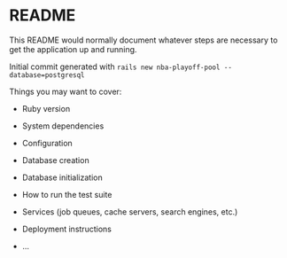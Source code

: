 # README

This README would normally document whatever steps are necessary to get the
application up and running.

Initial commit generated with `rails new nba-playoff-pool --database=postgresql`

Things you may want to cover:

* Ruby version

* System dependencies

* Configuration

* Database creation

* Database initialization

* How to run the test suite

* Services (job queues, cache servers, search engines, etc.)

* Deployment instructions

* ...
